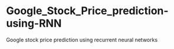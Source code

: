 # Google_Stock_Price_prediction-using-RNN
Google stock price prediction using recurrent neural networks
